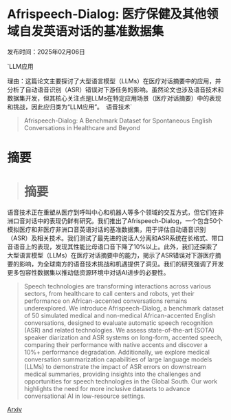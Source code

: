 # Afrispeech-Dialog: 医疗保健及其他领域自发英语对话的基准数据集

发布时间：2025年02月06日

`LLM应用

理由：这篇论文主要探讨了大型语言模型（LLMs）在医疗对话摘要中的应用，并分析了自动语音识别（ASR）错误对下游任务的影响。虽然论文也涉及语音技术和数据集开发，但其核心关注点是LLMs在特定应用场景（医疗对话摘要）中的表现和挑战，因此应归类为“LLM应用”。` `语音技术`

> Afrispeech-Dialog: A Benchmark Dataset for Spontaneous English Conversations in Healthcare and Beyond

# 摘要

> # 摘要
语音技术正在重塑从医疗到呼叫中心和机器人等多个领域的交互方式，但它们在非洲口音对话中的表现仍鲜有研究。我们推出了Afrispeech-Dialog，一个包含50个模拟医疗和非医疗非洲口音英语对话的基准数据集，用于评估自动语音识别（ASR）及相关技术。我们测试了最先进的说话人分离和ASR系统在长格式、带口音语音上的表现，发现其性能比母语口音下降了10%以上。此外，我们还探索了大型语言模型（LLMs）在医疗对话摘要中的能力，揭示了ASR错误对下游医疗摘要的影响，为全球南方的语音技术挑战和机遇提供了洞见。我们的研究强调了开发更多包容性数据集以推动低资源环境中对话AI进步的必要性。

> Speech technologies are transforming interactions across various sectors, from healthcare to call centers and robots, yet their performance on African-accented conversations remains underexplored. We introduce Afrispeech-Dialog, a benchmark dataset of 50 simulated medical and non-medical African-accented English conversations, designed to evaluate automatic speech recognition (ASR) and related technologies. We assess state-of-the-art (SOTA) speaker diarization and ASR systems on long-form, accented speech, comparing their performance with native accents and discover a 10%+ performance degradation. Additionally, we explore medical conversation summarization capabilities of large language models (LLMs) to demonstrate the impact of ASR errors on downstream medical summaries, providing insights into the challenges and opportunities for speech technologies in the Global South. Our work highlights the need for more inclusive datasets to advance conversational AI in low-resource settings.

[Arxiv](https://arxiv.org/abs/2502.03945)